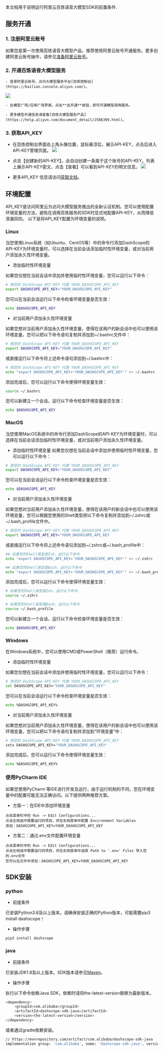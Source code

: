 本文档用于说明运行阿里云百炼语音大模型SDK的前置条件.
## 服务开通
### 1. 注册阿里云账号

如果您是第一次使用百炼语音大模型产品，推荐使用阿里云账号开通服务。更多创建阿里云账号操作，请参见[准备阿里云账号](https://help.aliyun.com/zh/account/user-guide/ali-cloud-account-registration-process)。

### 2. 开通百炼语音大模型服务

    - 登录阿里云账号，访问大模型服务平台[百炼控制台](https://bailian.console.aliyun.com/)。
   ![](https://help-static-aliyun-doc.aliyuncs.com/assets/img/zh-CN/1272235171/p798709.png)

    - 在模型广场/应用广场界面，点击**去开通**按钮，即可开通模型调用服务。

    - 更多模型开通信息请查看[百炼大模型服务产品](https://help.aliyun.com/document_detail/2586399.html)。


### 3. 获取API\_KEY
   - 在百炼控制台界面右上角头像位置，鼠标悬浮后，展示API-KEY，点击后进入API-KEY管理页面。
![](https://help-static-aliyun-doc.aliyuncs.com/assets/img/zh-CN/0049794171/p796772.png)

   - 点击【创建新的API-KEY】，会自动创建一条属于这个账号的API-KEY。列表上展示API-KEY密文，点击【查看】可以看到API-KEY的明文信息。
   ![](https://help-static-aliyun-doc.aliyuncs.com/assets/img/zh-CN/4090250171/p779690.png)

   - 更多API\_KEY 信息请访问[获取文档](https://help.aliyun.com/document_detail/2712195.html)。

## 环境配置
API_KEY是访问阿里云为访问大模型服务推出的全新认证机制。您可以使用配置环境变量的方法，避免在调用百炼服务的SDK时显式地配置API-KEY，从而降低泄漏风险。
以下是将API_KEY配置为环境变量的说明。

### Linux

当您使用Linux系统（如Ubuntu、CentOS等）中的命令行添加DashScope的API-KEY为环境变量时，可以选择在当前会话添加临时性环境变量，或对当前用户添加永久性环境变量。

- 添加临时性环境变量

如果您仅想在当前会话中添加并使用临时性环境变量，您可以运行以下命令：

 ```bash
 # 用您的 DashScope API-KEY 代替 YOUR_DASHSCOPE_API_KEY
export DASHSCOPE_API_KEY="YOUR_DASHSCOPE_API_KEY"
 ```

您可以在当前会话运行以下命令检查环境变量是否生效：

 ```bash
 echo $DASHSCOPE_API_KEY
 ```

- 对当前用户添加永久性环境变量

如果您想对当前用户添加永久性环境变量，使得在该用户的新会话中也可以使用该环境变量，您可以把以下命令语句复制并添加到~/.bashrc文件中：

 ```bash
 # 用您的 DashScope API-KEY 代替 YOUR_DASHSCOPE_API_KEY
export DASHSCOPE_API_KEY="YOUR_DASHSCOPE_API_KEY"
 ```

或直接运行以下命令将上述命令语句添加到~/.bashrc中：
 ```bash
 # 用您的 DashScope API-KEY 代替 YOUR_DASHSCOPE_API_KEY
echo "export DASHSCOPE_API_KEY='YOUR_DASHSCOPE_API_KEY'" >> ~/.bashrc

 ```

添加完成后，您可以运行以下命令使得环境变量生效：
```bash
source ~/.bashrc
```

您可以新建立一个会话，运行以下命令检查环境变量是否生效：
```bash
echo $DASHSCOPE_API_KEY
```

### MacOS

当您使用MacOS系统中的命令行添加DashScope的API-KEY为环境变量时，可以选择在当前会话添加临时性环境变量，或对当前用户添加永久性环境变量。

- 添加临时性环境变量
如果您仅想在当前会话中添加并使用临时性环境变量，您可以运行以下命令：
 ```bash
 # 用您的 DashScope API-KEY 代替 YOUR_DASHSCOPE_API_KEY
export DASHSCOPE_API_KEY="YOUR_DASHSCOPE_API_KEY"
 ```

您可以在当前会话运行以下命令检查环境变量是否生效：
 ```bash
 echo $DASHSCOPE_API_KEY
 ```

- 对当前用户添加永久性环境变量

如果您想对当前用户添加永久性环境变量，使得在该用户的新会话中也可以使用该环境变量，您可以根据您使用的Shell类型把以下命令复制并添加到~/.zshrc或~/.bash_profile文件中。

 ```bash
 # 用您的 DashScope API-KEY 代替 YOUR_DASHSCOPE_API_KEY
export DASHSCOPE_API_KEY="YOUR_DASHSCOPE_API_KEY
```
或直接运行以下命令将上述命令语句添加到~/.zshrc或~/.bash_profile中：
 ```bash
## 如果您的Shell类型是Zsh，运行以下命令
echo "export DASHSCOPE_API_KEY='YOUR_DASHSCOPE_API_KEY'" >> ~/.zshrc

## 如果您的Shell类型是Bash，运行以下命令
echo "export DASHSCOPE_API_KEY='YOUR_DASHSCOPE_API_KEY'" >> ~/.bash_profile
```

添加完成后，您可以运行以下命令使得环境变量生效：
```bash
# 如果您的Shell类型是Zsh，运行以下命令
source ~/.zshrc

# 如果您的Shell类型是Bash，运行以下命令
source ~/.bash_profile
```
您可以新建立一个会话，运行以下命令检查环境变量是否生效：
```bash
echo $DASHSCOPE_API_KEY
```

### Windows

在Windows系统中，您可以使用CMD或PowerShell（推荐）运行命令。

- 添加临时性环境变量

如果您仅想在当前会话中添加并使用临时性环境变量，您可以运行以下命令：

```bash
# 用您的 DashScope API-KEY 代替 YOUR_DASHSCOPE_API_KEY
set DASHSCOPE_API_KEY="YOUR_DASHSCOPE_API_KEY"
```

您可以在当前会话运行以下命令检查环境变量是否生效：

```bash
echo %DASHSCOPE_API_KEY%
```

- 对当前用户添加永久性环境变量

如果您想对当前用户添加永久性环境变量，使得在该用户的新会话中也可以使用该环境变量，您可以把以下命令语句复制并添加到“环境变量”中：

```bash
# 用您的 DashScope API-KEY 代替 YOUR_DASHSCOPE_API_KEY
setx DASHSCOPE_API_KEY="YOUR_DASHSCOPE_API_KEY"
```

添加完成后，您可以运行以下命令使得环境变量生效：
```bash
echo %DASHSCOPE_API_KEY%
```

### 使用PyCharm IDE
如果您使用PyCharm 等IDE进行开发及运行，由于运行机制的不同，您在环境变量中的配置可能无法正确访问。以下提供两种推荐方案。

- 方案一：在IDE中添加环境变量
```
点击菜单栏中的 Run -> Edit Configurations...
点击左侧选中需要运行的项目，并在右侧菜单中配置 Environment Variables
添加：DASHSCOPE_API_KEY=YOUR_DASHSCOPE_API_KEY
```

- 方案二：通过.env文件配置环境变量
```
点击菜单栏中的 Run -> Edit Configurations...
点击左侧选中需要运行的项目，并在右侧菜单中选择 Path to '.env' Files 导入您的.env文件
您可以在文件中添加：DASHSCOPE_API_KEY=YOUR_DASHSCOPE_API_KEY
```


## SDK安装

### python

- 前提条件

已安装Python3.8及以上版本。请确保安装正确的Python版本，可能需要pip3 install dashscope！

- 操作步骤

```bash
pip3 install dashscope
```

### java

- 前提条件

已安装JDK1.8及以上版本。SDK版本请参见[Maven](https://mvnrepository.com/artifact/com.alibaba/dashscope-sdk-java)。

- 操作步骤

执行以下命令依赖Java SDK，依赖时请将the-latest-version替换为最新版本。

```bash
<dependency>
    <groupId>com.alibaba</groupId>
    <artifactId>dashscope-sdk-java</artifactId>
    <version>the-latest-version</version>
</dependency>
```
或者通过gradle依赖安装。

```bash
// https://mvnrepository.com/artifact/com.alibaba/dashscope-sdk-java
implementation group: 'com.alibaba', name: 'dashscope-sdk-java', version: 'the-latest-version'
```
